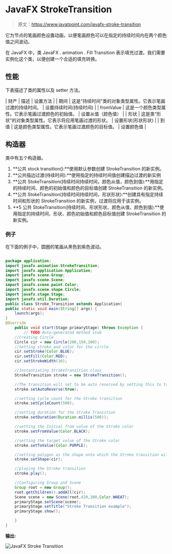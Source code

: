 # JavaFX StrokeTransition

> 原文：<https://www.javatpoint.com/javafx-stroke-transition>

它为节点的笔画颜色设置动画，以便笔画颜色可以在指定的持续时间内在两个颜色值之间波动。

在 JavaFX 中，类 JavaFX . animation . Fill Transition 表示填充过渡。我们需要实例化这个类，以便创建一个合适的填充转换。

## 性能

下表描述了类的属性以及 setter 方法。

| 财产 | 描述 | 设置方法 |
| 期间 | 这是“持续时间”类的对象类型属性。它表示笔画过渡的持续时间。 | 设置持续时间(持续时间) |
| fromValue | 这是一个颜色类型属性。它表示笔画过渡颜色的初始值。 | 设置从值（颜色值） |
| 形状 | 这是类“形状”的对象类型属性。它表示将应用笔画过渡的形状。 | 设置形状(形状形状) |
| 到值 | 这是颜色类型属性。它表示笔画过渡颜色的目标值。 | 设置颜色值 |

## 构造器

类中有五个构造器。

1.  **公共 stock transition():**使用默认参数创建 StrokeTransition 的新实例。
2.  **公共描边过渡(持续时间):**使用指定的持续时间值创建描边过渡的新实例
3.  **公共 StokeTransition(持续时间持续时间，颜色从值，颜色到值):**用指定的持续时间、颜色的初始值和颜色的目标值创建 StrokeTransition 的新实例。
4.  **公共 StokeTransition(持续时间持续时间，形状形状):**创建具有指定持续时间和形状的 StrokeTransition 的新实例，过渡将应用于该实例。
5.  **5 公共 StokeTransition(持续时间、形状形状、颜色从值、颜色到值):**使用指定的持续时间、形状、颜色初始值和颜色目标值创建 StrokeTransition 的新实例。

### 例子

在下面的例子中，圆圈的笔画从黑色到紫色波动。

```java

package application;
import javafx.animation.StrokeTransition;
import javafx.application.Application;
import javafx.scene.Group;
import javafx.scene.Scene;
import javafx.scene.paint.Color;
import javafx.scene.shape.Circle;
import javafx.stage.Stage;
import javafx.util.Duration;
public class Stroke_Transition extends Application{
public static void main(String[] args) {
	launch(args);
}
@Override
	public void start(Stage primaryStage) throws Exception {
		// TODO Auto-generated method stub
	//Creating Circle 
	Circle cir = new Circle(200,150,100);	
	//Setting stroke and color for the circle
	cir.setStroke(Color.BLUE);
	cir.setFill(Color.RED);
	cir.setStrokeWidth(10);

	//Instantiating StrokeTransition class 
	StrokeTransition stroke = new StrokeTransition();

	//The transition will set to be auto reserved by setting this to true
	stroke.setAutoReverse(true);

	//setting cycle count for the Stroke transition 
	stroke.setCycleCount(500);

	//setting duration for the Stroke Transition 
	stroke.setDuration(Duration.millis(500));

	//setting the Initial from value of the Stroke color
	stroke.setFromValue(Color.BLACK);

	//setting the target value of the Stroke color 
	stroke.setToValue(Color.PURPLE);

	//setting polygon as the shape onto which the Stroke transition will be applied 
	stroke.setShape(cir);

	//playing the Stroke transition 
	stroke.play();

	//Configuring Group and Scene 
	Group root = new Group();
	root.getChildren().addAll(cir);
	Scene scene = new Scene(root,420,300,Color.WHEAT);
	primaryStage.setScene(scene);
	primaryStage.setTitle("Stroke Transition example");
	primaryStage.show();

	}
}

```

**输出:**

![JavaFX Stroke Transition](../img/7d264390cdb7ec7af0acf952ca1c7337.png)